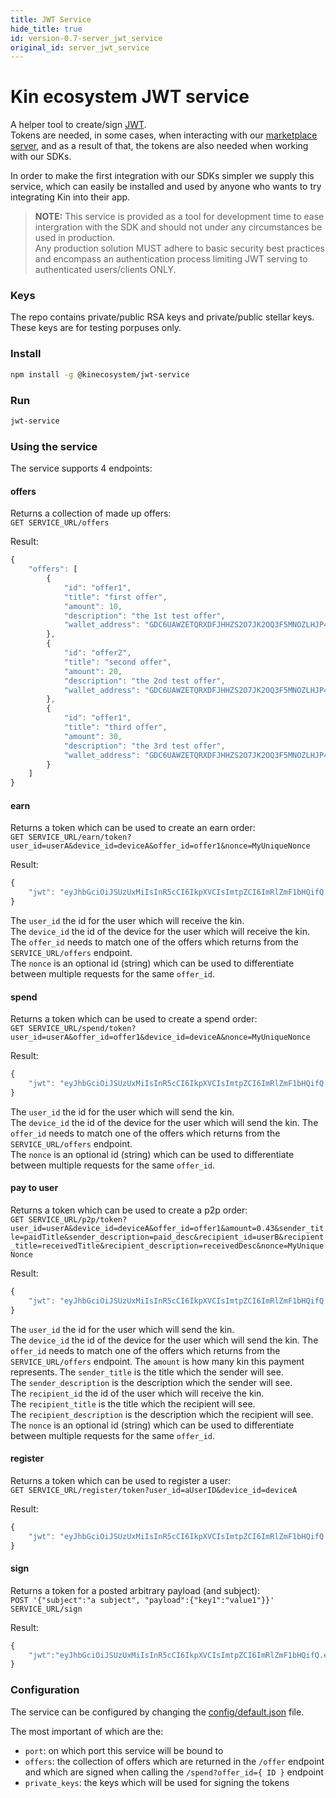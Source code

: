 ```yaml
---
title: JWT Service
hide_title: true
id: version-0.7-server_jwt_service
original_id: server_jwt_service
---
```


# Kin ecosystem JWT service

A helper tool to create/sign [JWT](https://en.wikipedia.org/wiki/JSON_Web_Token).  
Tokens are needed, in some cases, when interacting with our [marketplace server](https://github.com/kinfoundation/marketplace-server), 
and as a result of that, the tokens are also needed when working with our SDKs.

In order to make the first integration with our SDKs simpler we supply this service, which can easily be installed and used 
by anyone who wants to try integrating Kin into their app.

> **NOTE:** This service is provided as a tool for development time to ease intergration with the SDK and should not under any circumstances be used in production.  
> Any production solution MUST adhere to basic security best practices and encompass an authentication process limiting JWT serving to authenticated users/clients ONLY.

### Keys
The repo contains private/public RSA keys and private/public stellar keys.  
These keys are for testing porpuses only.

### Install
```bash
npm install -g @kinecosystem/jwt-service
```

### Run
```bash
jwt-service
```

### Using the service
The service supports 4 endpoints:

#### offers
Returns a collection of made up offers:  
`GET SERVICE_URL/offers`

Result:
```javascript
{
    "offers": [
        {
            "id": "offer1",
            "title": "first offer",
            "amount": 10,
            "description": "the 1st test offer",
            "wallet_address": "GDC6UAWZETQRXDFJHHZS2O7JK2OQ3F5MNOZLHJP4TD7J6MB5Q2NH5YGU"
        },
        {
            "id": "offer2",
            "title": "second offer",
            "amount": 20,
            "description": "the 2nd test offer",
            "wallet_address": "GDC6UAWZETQRXDFJHHZS2O7JK2OQ3F5MNOZLHJP4TD7J6MB5Q2NH5YGU"
        },
        {
            "id": "offer1",
            "title": "third offer",
            "amount": 30,
            "description": "the 3rd test offer",
            "wallet_address": "GDC6UAWZETQRXDFJHHZS2O7JK2OQ3F5MNOZLHJP4TD7J6MB5Q2NH5YGU"
        }
    ]
}
```

#### earn
Returns a token which can be used to create an earn order:  
`GET SERVICE_URL/earn/token?user_id=userA&device_id=deviceA&offer_id=offer1&nonce=MyUniqueNonce`

Result:
```javascript
{
    "jwt": "eyJhbGciOiJSUzUxMiIsInR5cCI6IkpXVCIsImtpZCI6ImRlZmF1bHQifQ.eyJ0eXAiOiJKV1QiLCJpZCI6Im9mZmVyMSIsInRpdGxlIjoidGhpcmQgb2ZmZXIiLCJhbW91bnQiOjMwLCJkZXNjcmlwdGlvbiI6InRoZSAzcmQgdGVzdCBvZmZlciIsIndhbGxldF9hZGRyZXNzIjoiR0RDNlVBV1pFVFFSWERGSkhIWlMyTzdKSzJPUTNGNU1OT1pMSEpQNFREN0o2TUI1UTJOSDVZR1UiLCJpYXQiOjE1MjM4NzI4MDYsImV4cCI6MTUyNTQxODI3OTE3MCwic3ViIjoic3BlbmQifQ.d2pEsXzWMr-XXNfnKYL52C-GscRMdIqtrETdpGc2R_TOnLcScXMLFU62HshP3hxZW88vi5JY42MszVApNmCQ_XI9XgVcZcAIYx6Ef63sO-e1WG8_oPRFFLwHf1p8VylArtkvaz2JkWbHVPQuCNdcwf31JUMVSqJZHGk6ez3KaSQ"
}
```

The `user_id` the id for the user which will receive the kin.  
The `device_id` the id of the device for the user which will receive the kin.  
The `offer_id` needs to match one of the offers which returns from the `SERVICE_URL/offers` endpoint.  
The `nonce` is an optional id (string) which can be used to differentiate between multiple requests for the same `offer_id`.

#### spend
Returns a token which can be used to create a spend order:  
`GET SERVICE_URL/spend/token?user_id=userA&offer_id=offer1&device_id=deviceA&nonce=MyUniqueNonce`

Result:
```javascript
{
    "jwt": "eyJhbGciOiJSUzUxMiIsInR5cCI6IkpXVCIsImtpZCI6ImRlZmF1bHQifQ.eyJ0eXAiOiJKV1QiLCJpZCI6Im9mZmVyMSIsInRpdGxlIjoidGhpcmQgb2ZmZXIiLCJhbW91bnQiOjMwLCJkZXNjcmlwdGlvbiI6InRoZSAzcmQgdGVzdCBvZmZlciIsIndhbGxldF9hZGRyZXNzIjoiR0RDNlVBV1pFVFFSWERGSkhIWlMyTzdKSzJPUTNGNU1OT1pMSEpQNFREN0o2TUI1UTJOSDVZR1UiLCJpYXQiOjE1MjM4NzI4MDYsImV4cCI6MTUyNTQxODI3OTE3MCwic3ViIjoic3BlbmQifQ.d2pEsXzWMr-XXNfnKYL52C-GscRMdIqtrETdpGc2R_TOnLcScXMLFU62HshP3hxZW88vi5JY42MszVApNmCQ_XI9XgVcZcAIYx6Ef63sO-e1WG8_oPRFFLwHf1p8VylArtkvaz2JkWbHVPQuCNdcwf31JUMVSqJZHGk6ez3KaSQ"
}
```

The `user_id` the id for the user which will send the kin.  
The `device_id` the id of the device for the user which will send the kin. 
The `offer_id` needs to match one of the offers which returns from the `SERVICE_URL/offers` endpoint.  
The `nonce` is an optional id (string) which can be used to differentiate between multiple requests for the same `offer_id`.

#### pay to user
Returns a token which can be used to create a p2p order:  
`GET SERVICE_URL/p2p/token?user_id=userA&device_id=deviceA&offer_id=offer1&amount=0.43&sender_title=paidTitle&sender_description=paid_desc&recipient_id=userB&recipient_title=receivedTitle&recipient_description=receivedDesc&nonce=MyUniqueNonce`

Result:
```javascript
{
    "jwt": "eyJhbGciOiJSUzUxMiIsInR5cCI6IkpXVCIsImtpZCI6ImRlZmF1bHQifQ.eyJ0eXAiOiJKV1QiLCJpZCI6Im9mZmVyMSIsInRpdGxlIjoidGhpcmQgb2ZmZXIiLCJhbW91bnQiOjMwLCJkZXNjcmlwdGlvbiI6InRoZSAzcmQgdGVzdCBvZmZlciIsIndhbGxldF9hZGRyZXNzIjoiR0RDNlVBV1pFVFFSWERGSkhIWlMyTzdKSzJPUTNGNU1OT1pMSEpQNFREN0o2TUI1UTJOSDVZR1UiLCJpYXQiOjE1MjM4NzI4MDYsImV4cCI6MTUyNTQxODI3OTE3MCwic3ViIjoic3BlbmQifQ.d2pEsXzWMr-XXNfnKYL52C-GscRMdIqtrETdpGc2R_TOnLcScXMLFU62HshP3hxZW88vi5JY42MszVApNmCQ_XI9XgVcZcAIYx6Ef63sO-e1WG8_oPRFFLwHf1p8VylArtkvaz2JkWbHVPQuCNdcwf31JUMVSqJZHGk6ez3KaSQ"
}
```

The `user_id` the id for the user which will send the kin.  
The `device_id` the id of the device for the user which will send the kin. 
The `offer_id` needs to match one of the offers which returns from the `SERVICE_URL/offers` endpoint.
The `amount` is how many kin this payment represents.
The `sender_title` is the title which the sender will see.  
The `sender_description` is the description which the sender will see.  
The `recipient_id` the id of the user which will receive the kin.  
The `recipient_title` is the title which the recipient will see.  
The `recipient_description` is the description which the recipient will see.  
The `nonce` is an optional id (string) which can be used to differentiate between multiple requests for the same `offer_id`.

#### register
Returns a token which can be used to register a user:  
`GET SERVICE_URL/register/token?user_id=aUserID&device_id=deviceA`

Result:
```javascript
{
    "jwt": "eyJhbGciOiJSUzUxMiIsInR5cCI6IkpXVCIsImtpZCI6ImRlZmF1bHQifQ.eyJ0eXAiOiJKV1QiLCJ1c2VyX2lkIjoiYVVzZXJJRCIsImlhdCI6MTUyMzg3Mjk5NSwiZXhwIjoxNTI1NDE4NDY4Mzc2LCJzdWIiOiJyZWdpc3RlciJ9.RenNzwLk7DQCi-U3vXZO4d-4pM4nA1X-RW3JHGWq3BNRLOrzePQZ7O6VgW7wV2-YBPjR9UEAU9XrKs8FT7DYDzgfQA5iFOpEHRlDoiILmwPrje601BE5LGvoNPR4HI4bIPgDiw2-XuIqqNXRVCx4oWqR_p_ex8GEA95ty0aoP4Q"
}
```

#### sign
Returns a token for a posted arbitrary payload (and subject):  
`POST '{"subject":"a subject", "payload":{"key1":"value1"}}' SERVICE_URL/sign`

Result:
```javascript
{
    "jwt":"eyJhbGciOiJSUzUxMiIsInR5cCI6IkpXVCIsImtpZCI6ImRlZmF1bHQifQ.eyJ0eXAiOiJKV1QiLCJrZXkxIjoidmFsdWUxIiwiaWF0IjoxNTIzODczMjEzLCJleHAiOjE1MjU0MTg2ODY5MTQsInN1YiI6ImEgc3ViamVjdCJ9.KzkD8VSHNZmo0H6Mb5a83OEiaDKUugO3R7Z2JN4GJh7YepH_gz0-sZ0YlLffvYnohwhciysJ9wtcwJ8YwbO7sedObmdZbezEYaBBowaezGzIMJeZc9erfTWu7aYP_-je-DpyVbY1lLvoFF8AufF7xPmYQQweYqFGhIp-9AHtKds"
}
```

### Configuration
The service can be configured by changing the [config/default.json](config/default.json) file.

The most important of which are the:
* `port`: on which port this service will be bound to
* `offers`: the collection of offers which are returned in the `/offer` endpoint and which are signed when calling the 
`/spend?offer_id={ ID }` endpoint
* `private_keys`: the keys which will be used for signing the tokens
